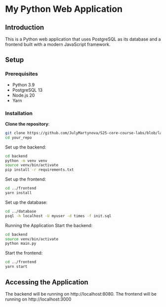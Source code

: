 # My Python Web Application

## Introduction

This is a Python web application that uses PostgreSQL as its database and a frontend built with a modern JavaScript framework.

## Setup

### Prerequisites

- Python 3.9
- PostgreSQL 13
- Node.js 20
- Yarn

### Installation

**Clone the repository**:

   ```bash
   git clone https://github.com/JulyMartynova/S25-core-course-labs/blob/lab1/app_python
   cd your_repo
   ```
Set up the backend:

``` bash
cd backend
python -m venv venv
source venv/bin/activate
pip install -r requirements.txt
```
Set up the frontend:

``` bash
cd ../frontend
yarn install
```
Set up the database:

``` bash
cd ../database
psql -h localhost -U myuser -d times -f init.sql
```
Running the Application
Start the backend:

``` bash
cd backend
source venv/bin/activate
python main.py
```
Start the frontend:

``` bash
cd ../frontend
yarn start
```
## Accessing the Application
The backend will be running on http://localhost:8080.
The frontend will be running on http://localhost:3000